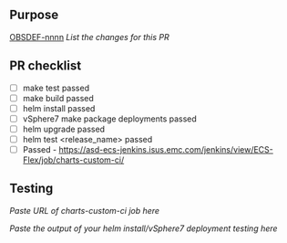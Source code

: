 ## Purpose
[OBSDEF-nnnn](https://jira.cec.lab.emc.com:8443/browse/OBSDEF-nnnn)
_List the changes for this PR_

## PR checklist
- [ ] make test passed
- [ ] make build passed
- [ ] helm install <chart> passed
- [ ] vSphere7 make package deployments passed
- [ ] helm upgrade <chart> passed
- [ ] helm test <release_name> passed
- [ ] Passed - https://asd-ecs-jenkins.isus.emc.com/jenkins/view/ECS-Flex/job/charts-custom-ci/

## Testing
_Paste URL of charts-custom-ci job here_

_Paste the output of your helm install/vSphere7 deployment testing here_

